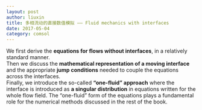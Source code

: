 ```yaml
---
layout: post
author: liuxin
title: 多相流动的直接数值模拟 —— Fluid mechanics with interfaces   
date: 2017-05-04
category: comsol
---
```

We first derive the **equations for flows without interfaces**, in a relatively standard manner.    
Then we discuss the **mathematical representation of a moving interface** and the appropriate **jump conditions** needed to couple the equations across the interfaces.    
Finally, we introduce the so-called **“one-fluid” approach** where the interface is introduced as **a singular distribution** in equations written for the whole flow field. The “one-fluid” form of the equations plays a fundamental role for the numerical methods discussed in the rest of the book. 

